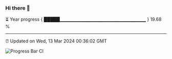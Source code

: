 ### Hi there 👋

⏳ Year progress { █████▁▁▁▁▁▁▁▁▁▁▁▁▁▁▁▁▁▁▁▁▁▁▁▁▁ } 19.68 %

---

⏰ Updated on Wed, 13 Mar 2024 00:36:02 GMT

![Progress Bar CI](https://github.com/Shyam-Makwana/GitHub-Actions-Demo/workflows/Progress%20Bar%20CI/badge.svg)
